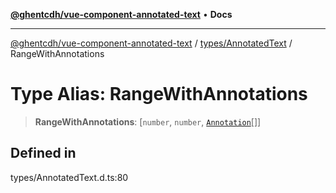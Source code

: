 [**@ghentcdh/vue-component-annotated-text**](../../../README.md) • **Docs**

***

[@ghentcdh/vue-component-annotated-text](../../../modules.md) / [types/AnnotatedText](../README.md) / RangeWithAnnotations

# Type Alias: RangeWithAnnotations

> **RangeWithAnnotations**: [`number`, `number`, [`Annotation`](../../Annotation/interfaces/Annotation.md)[]]

## Defined in

types/AnnotatedText.d.ts:80
